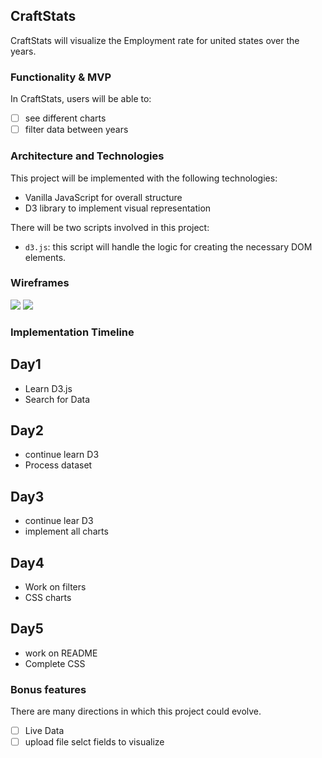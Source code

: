## CraftStats

CraftStats will visualize the Employment rate for united states over the years. 

### Functionality & MVP
 In CraftStats, users will be able to:
- [ ] see different charts
- [ ] filter data between years

### Architecture and Technologies
  This project will be implemented with the following technologies:

  * Vanilla JavaScript for overall structure
  * D3 library to implement visual representation

  There will be two scripts involved in this project:

  * `d3.js`: this script will handle the logic for creating the necessary DOM elements.
  
 ### Wireframes
 ![](https://i.imgur.com/TaGgxsM.png)
 ![](https://i.imgur.com/8vulUYJ.png)

### Implementation Timeline

## Day1
 - Learn D3.js
 - Search for Data

## Day2
 - continue learn D3
 - Process dataset

## Day3
 - continue lear D3
 - implement all charts

## Day4
  - Work on filters
  - CSS charts

## Day5
  - work on README
  - Complete CSS
### Bonus features

There are many directions in which this project could evolve.

- [ ] Live Data
- [ ] upload file selct fields to visualize
